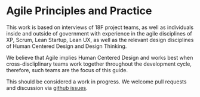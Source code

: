 # Agile Principles and Practice

This work is based on interviews of 18F project teams, as well as individuals inside and outside of government with experience in the agile disciplines of XP, Scrum, Lean Startup, Lean UX, as well as the relevant design disciplines of Human Centered Design and Design Thinking.

We believe that Agile implies Human Centered Design and works best when cross-discliplinary teams work together throughout the development cycle, therefore, such teams are the focus of this guide.

This should be considered a work in progress.  We welcome pull requests and discussion via [github issues](https://github.com/18F/agile/issues).
